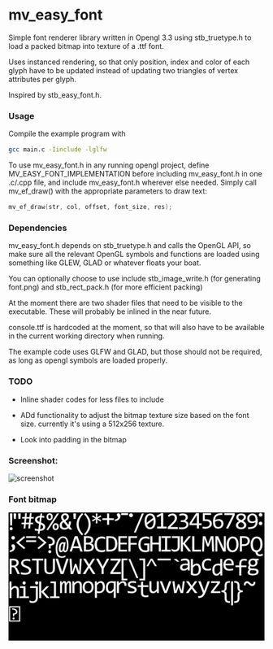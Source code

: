 # mv_easy_font

Simple font renderer library written in Opengl 3.3 using stb_truetype.h to load a packed bitmap into texture of a .ttf font. 

Uses instanced rendering, so that only position, index and color of each glyph have to be updated instead of updating two triangles of vertex attributes per glyph. 

Inspired by stb_easy_font.h.

### Usage
Compile the example program with 
```bash
gcc main.c -Iinclude -lglfw
```

To use mv_easy_font.h in any running opengl project, define MV_EASY_FONT_IMPLEMENTATION before including mv_easy_font.h in one .c/.cpp file, and include mv_easy_font.h wherever else needed. Simply call mv_ef_draw() with the appropriate parameters to draw text:
```C
mv_ef_draw(str, col, offset, font_size, res);
```

### Dependencies

mv_easy_font.h depends on stb_truetype.h and calls the OpenGL API, so make sure all the relevant OpenGL symbols and functions are loaded using something like GLEW, GLAD or whatever floats your boat.

You can optionally choose to use include stb_image_write.h (for generating font.png) and stb_rect_pack.h (for more efficient packing)

At the moment there are two shader files that need to be visible to the executable. These will probably be inlined in the near future.

console.ttf is hardcoded at the moment, so that will also have to be available in the current working directory when running.

The example code uses GLFW and GLAD, but those should not be required, as long as opengl symbols are loaded properly.

### TODO

- Inline shader codes for less files to include

- ADd functionality to adjust the bitmap texture size based on the font size. currently it's using a 512x256 texture. 

- Look into padding in the bitmap

### Screenshot:
![screenshot](http://i.imgur.com/zSHHVo7.png)

### Font bitmap

![font](font.png)
